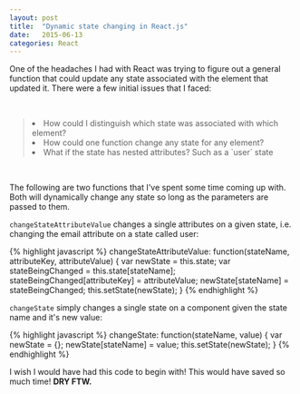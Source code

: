 ```yaml
---
layout: post
title:  "Dynamic state changing in React.js"
date:   2015-06-13
categories: React
---
```


One of the headaches I had with React was trying to figure out a general function that could update any state associated with the element that updated it. There were a few initial issues that I faced:

<br>
<blockquote>
  <li>How could I distinguish which state was associated with which element?</li>
  <li>How could one function change any state for any element?</li>
  <li>What if the state has nested attributes? Such as a `user` state</li>
</blockquote>
<br>

The following are two functions that I've spent some time coming up with. Both will dynamically change any state so long as the parameters are passed to them.

`changeStateAttributeValue` changes a single attributes on a given state, i.e. changing the email attribute on a state called user:

{% highlight javascript %}
changeStateAttributeValue: function(stateName, attributeKey, attributeValue) {
  var newState = this.state; 
  var stateBeingChanged = this.state[stateName];
  stateBeingChanged[attributeKey] = attributeValue;
  newState[stateName] = stateBeingChanged;
  this.setState(newState);
}
{% endhighlight %}
<br>

`changeState` simply changes a single state on a component given the state name and it's new value:

{% highlight javascript %}
changeState: function(stateName, value) {
  var newState = {};
  newState[stateName] = value;
  this.setState(newState);
}
{% endhighlight %}
<br>

I wish I would have had this code to begin with! This would have saved so much time! <b>DRY FTW.
